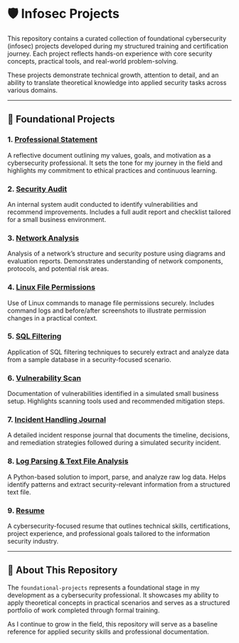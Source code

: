 # 🛡️ Infosec Projects

This repository contains a curated collection of foundational cybersecurity (infosec) projects developed during my structured training and certification journey. Each project reflects hands-on experience with core security concepts, practical tools, and real-world problem-solving.

These projects demonstrate technical growth, attention to detail, and an ability to translate theoretical knowledge into applied security tasks across various domains.

---

## 📁 Foundational Projects

### 1. [Professional Statement](foundational-projects/01-professional-statement/)
A reflective document outlining my values, goals, and motivation as a cybersecurity professional. It sets the tone for my journey in the field and highlights my commitment to ethical practices and continuous learning.

### 2. [Security Audit](foundational-projects/02-security-audit/)
An internal system audit conducted to identify vulnerabilities and recommend improvements. Includes a full audit report and checklist tailored for a small business environment.

### 3. [Network Analysis](foundational-projects/03-network-analysis/)
Analysis of a network’s structure and security posture using diagrams and evaluation reports. Demonstrates understanding of network components, protocols, and potential risk areas.

### 4. [Linux File Permissions](foundational-projects/04-linux-permissions/)
Use of Linux commands to manage file permissions securely. Includes command logs and before/after screenshots to illustrate permission changes in a practical context.

### 5. [SQL Filtering](foundational-projects/05-sql-filtering/)
Application of SQL filtering techniques to securely extract and analyze data from a sample database in a security-focused scenario.

### 6. [Vulnerability Scan](foundational-projects/06-vulnerability-scan/)
Documentation of vulnerabilities identified in a simulated small business setup. Highlights scanning tools used and recommended mitigation steps.

### 7. [Incident Handling Journal](foundational-projects/07-incident-handling/)
A detailed incident response journal that documents the timeline, decisions, and remediation strategies followed during a simulated security incident.

### 8. [Log Parsing & Text File Analysis](foundational-projects/08-log-parsing/)
A Python-based solution to import, parse, and analyze raw log data. Helps identify patterns and extract security-relevant information from a structured text file.

### 9. [Resume](foundational-projects/09-resume/)
A cybersecurity-focused resume that outlines technical skills, certifications, project experience, and professional goals tailored to the information security industry.

---

## 📌 About This Repository

The `foundational-projects` represents a foundational stage in my development as a cybersecurity professional. It showcases my ability to apply theoretical concepts in practical scenarios and serves as a structured portfolio of work completed through formal training.

As I continue to grow in the field, this repository will serve as a baseline reference for applied security skills and professional documentation.
